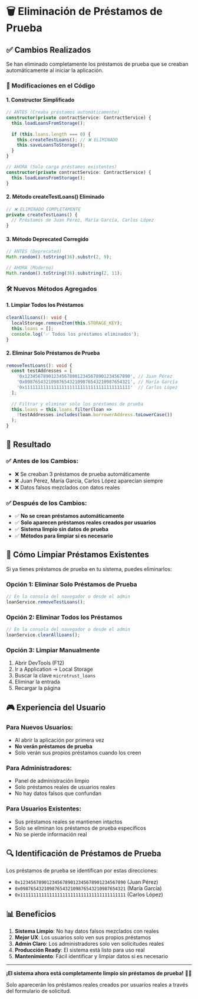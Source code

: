 # 🗑️ Eliminación de Préstamos de Prueba

## ✅ Cambios Realizados

Se han eliminado completamente los préstamos de prueba que se creaban automáticamente al iniciar la aplicación.

### 🔧 Modificaciones en el Código

#### 1. **Constructor Simplificado**
```typescript
// ANTES (Creaba préstamos automáticamente)
constructor(private contractService: ContractService) { 
  this.loadLoansFromStorage();
  
  if (this.loans.length === 0) {
    this.createTestLoans(); // ❌ ELIMINADO
    this.saveLoansToStorage();
  }
}

// AHORA (Solo carga préstamos existentes)
constructor(private contractService: ContractService) { 
  this.loadLoansFromStorage();
}
```

#### 2. **Método createTestLoans() Eliminado**
```typescript
// ❌ ELIMINADO COMPLETAMENTE
private createTestLoans() {
  // Préstamos de Juan Pérez, María García, Carlos López
}
```

#### 3. **Método Deprecated Corregido**
```typescript
// ANTES (Deprecated)
Math.random().toString(36).substr(2, 9);

// AHORA (Moderno)
Math.random().toString(36).substring(2, 11);
```

### 🛠️ Nuevos Métodos Agregados

#### 1. **Limpiar Todos los Préstamos**
```typescript
clearAllLoans(): void {
  localStorage.removeItem(this.STORAGE_KEY);
  this.loans = [];
  console.log('✅ Todos los préstamos eliminados');
}
```

#### 2. **Eliminar Solo Préstamos de Prueba**
```typescript
removeTestLoans(): void {
  const testAddresses = [
    '0x1234567890123456789012345678901234567890', // Juan Pérez
    '0x0987654321098765432109876543210987654321', // María García
    '0x1111111111111111111111111111111111111111'  // Carlos López
  ];
  
  // Filtrar y eliminar solo los préstamos de prueba
  this.loans = this.loans.filter(loan => 
    !testAddresses.includes(loan.borrowerAddress.toLowerCase())
  );
}
```

## 🎯 Resultado

### ✅ Antes de los Cambios:
- ❌ Se creaban 3 préstamos de prueba automáticamente
- ❌ Juan Pérez, María García, Carlos López aparecían siempre
- ❌ Datos falsos mezclados con datos reales

### ✅ Después de los Cambios:
- ✅ **No se crean préstamos automáticamente**
- ✅ **Solo aparecen préstamos reales creados por usuarios**
- ✅ **Sistema limpio sin datos de prueba**
- ✅ **Métodos para limpiar si es necesario**

## 🧹 Cómo Limpiar Préstamos Existentes

Si ya tienes préstamos de prueba en tu sistema, puedes eliminarlos:

### Opción 1: Eliminar Solo Préstamos de Prueba
```typescript
// En la consola del navegador o desde el admin
loanService.removeTestLoans();
```

### Opción 2: Eliminar Todos los Préstamos
```typescript
// En la consola del navegador o desde el admin
loanService.clearAllLoans();
```

### Opción 3: Limpiar Manualmente
1. Abrir DevTools (F12)
2. Ir a Application → Local Storage
3. Buscar la clave `microtrust_loans`
4. Eliminar la entrada
5. Recargar la página

## 🎮 Experiencia del Usuario

### Para Nuevos Usuarios:
- Al abrir la aplicación por primera vez
- **No verán préstamos de prueba**
- Solo verán sus propios préstamos cuando los creen

### Para Administradores:
- Panel de administración limpio
- Solo préstamos reales de usuarios reales
- No hay datos falsos que confundan

### Para Usuarios Existentes:
- Sus préstamos reales se mantienen intactos
- Solo se eliminan los préstamos de prueba específicos
- No se pierde información real

## 🔍 Identificación de Préstamos de Prueba

Los préstamos de prueba se identifican por estas direcciones:
- `0x1234567890123456789012345678901234567890` (Juan Pérez)
- `0x0987654321098765432109876543210987654321` (María García)  
- `0x1111111111111111111111111111111111111111` (Carlos López)

## 📊 Beneficios

1. **Sistema Limpio**: No hay datos falsos mezclados con reales
2. **Mejor UX**: Los usuarios solo ven sus propios préstamos
3. **Admin Claro**: Los administradores solo ven solicitudes reales
4. **Producción Ready**: El sistema está listo para uso real
5. **Mantenimiento**: Fácil identificar y limpiar datos si es necesario

---

**¡El sistema ahora está completamente limpio sin préstamos de prueba!** 🧹✨

Solo aparecerán los préstamos reales creados por usuarios reales a través del formulario de solicitud.